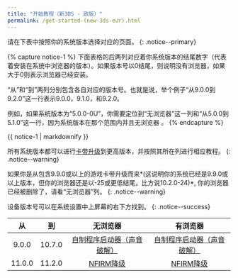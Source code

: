 ```yaml
---
title: "开始教程（新3DS - 欧版）"
permalink: /get-started-(new-3ds-eur).html
---
```


请在下表中按照你的系统版本选择对应的页面。
{: .notice--primary}

{% capture notice-1 %}
下面表格的后两列对应着你系统版本的结尾数字（代表着安装在系统中浏览器的版本）。如果版本号以0结尾，则说明没有浏览器，如果大于0则表示浏览器已经安装。

“从”和“到”两列分别包含各自对应的版本号。也就是说，举个例子“从9.0.0到9.2.0”这一行表示9.0.0，9.1.0，和9.2.0。

例如，如果系统版本为“5.0.0-0U”，你需要定位到“无浏览器”这一列和“从5.0.0到5.1.0”这一行，因为系统版本在那个范围内并且无浏览器 。
{% endcapture %}

<div class="notice--info">{{ notice-1 | markdownify }}</div>

所有系统版本都可以进行[卡带升级](cart-update)到更高版本，并按照其所在列进行相应教程。
{: .notice--warning}

如果你是从包含9.9.0或以上的游戏卡带升级而来*(这说明你的系统已经是9.9.0或以上版本，但你的浏览器还是以-25或更低结尾，比方说10.2.0-24)*, 你的浏览器已经被删除了，请看“无浏览器”列。
{: .notice--warning}

设备版本号可以在系统设置中上屏幕的右下方找到。
{: .notice--success}

| 从 | 到 | 无浏览器 | 有浏览器 |
|:-:|:-:|:-:|:-:|
| 9.0.0 | 10.7.0 | [自制程序启动器（声音破解）](homebrew-launcher-(soundhax)) | [自制程序启动器（声音破解）](homebrew-launcher-(soundhax)) |
| 11.0.0 | 11.2.0 | [NFIRM降级](nfirm-downgrade) | [NFIRM降级](nfirm-downgrade) |
